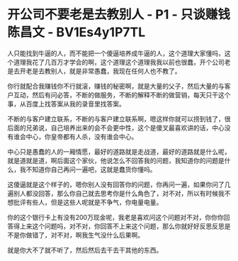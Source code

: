 # 开公司不要老是去教别人 - P1 - 只谈赚钱陈昌文 - BV1Es4y1P7TL

人只能找到牛逼的人，而不能把一个傻逼培养成牛逼的人，这个道理大家懂吗，这个道理我花了几百万才学会的啊，这个道理这个道理我我以前也很蠢，开个公司老是去开老是去教别人，就是非常愚蠢，我现在任何人也不教了。

你行就配合我赚钱你不行就滚，赚钱的秘密啊，就是大量的父子，然后大量的与客户互动，然后有问必答，不断的做服务，不断的解释不断的做营销，每天只干这个事，从百度上找答案从我的录音里找答案。

不断的与客户建立联系，不断的与客户建立联系啊，嗯这样你就可以捞到钱了，很后面的兄弟说，自己培养出来的会不会更中性，这个是傻叉最喜欢讲的话，中心没有谁会中心，你皇帝都有人杀，没有谁会中心。

中心只是愚蠢的人的一厢情愿，最好的道路就是走战道，最好的道路就是什么呢，就是道就是道，啊后面这个家伙，他说怎么不回答我的问题，我知道你的问题是什么，我不知道你自己再问一遍吧，这就是蠢货你懂吗。

这傻逼就是这个样子的，嗯你别人没有回答你的问题，你再问一遍，如果你问了几遍别人都没回答，那么你自己就去思考你是什么角色了，对不对，所以有时候我不想批评有些人，但是这些人呢就是不争气，你电量电量。

你的这个银行卡上有没有200万现金呢，我老是喜欢问这个问题对不对，你你你回答得上来这个问题吗，对不对，你回答不上来这个问题，那么你就好好反思反思是不是你做错了，对不对，啊我生气没什么后果啊。

就是你大不了就不听了，然后然后去干去干其他的东西。